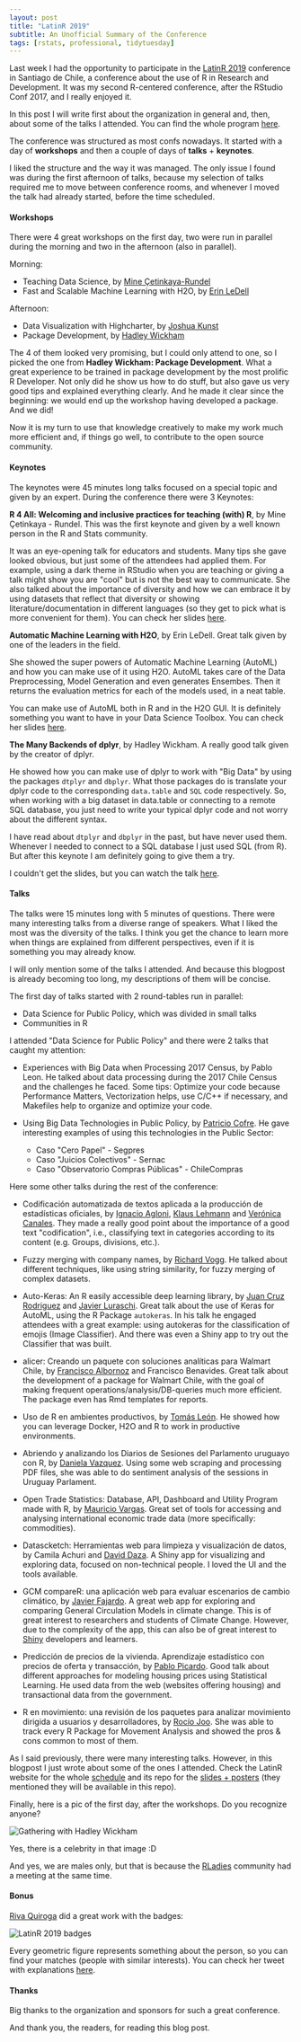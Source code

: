 ```yaml
---
layout: post
title: "LatinR 2019"
subtitle: An Unofficial Summary of the Conference
tags: [rstats, professional, tidytuesday]
---
```


Last week I had the opportunity to participate in the [LatinR 2019](https://latin-r.com/) conference
in Santiago de Chile, a conference about the use of R in Research and Development. It was my second
R-centered conference, after the RStudio Conf 2017, and I really enjoyed it.

In this post I will write first about the organization in general and, then, about some of the talks
I attended. You can find the whole program [here](https://latin-r.com/schedule/).

The conference was structured as most confs nowadays. It started with a day of **workshops** and then a
couple of days of **talks** + **keynotes**.

I liked the structure and the way it was managed.  The only issue I found was  during the first afternoon
of talks, because my selection of talks required me to move between conference rooms, and whenever I moved
the talk had already started, before the time scheduled.

#### Workshops

There were 4 great workshops on the first day, two were run in parallel during the morning and two in
the afternoon (also in parallel).

Morning:
- Teaching Data Science, by [Mine Çetinkaya-Rundel](https://twitter.com/minebocek)
- Fast and Scalable Machine Learning with H2O, by [Erin LeDell](https://twitter.com/ledell)

Afternoon:
- Data Visualization with Highcharter, by [Joshua Kunst](https://twitter.com/jbkunst)
- Package Development, by [Hadley Wickham](https://twitter.com/hadleywickham)

The 4 of them looked very promising, but I could only attend to one, so I picked the one from
**Hadley Wickham: Package Development**. What a great experience to be trained in package development
by the most prolific R Developer. Not only did he show us how to do stuff, but also gave us very
good tips and explained everything clearly.  And he made it clear since the beginning: we would end up
the  workshop having developed a package.  And we did!

Now it is my turn to use that knowledge creatively to make my work much more efficient and, 
if things go well, to contribute to the open source community.

#### Keynotes

The keynotes were 45 minutes long talks focused on a special topic and given by an expert. During the
conference there were 3 Keynotes:

**R 4 All: Welcoming and inclusive practices for teaching (with) R**, by Mine Çetinkaya - Rundel.
This was the first keynote and given by a well known person in the  R and Stats community.

It was an eye-opening talk for educators and students. Many tips she gave looked obvious, but
just some of the attendees had applied them. For example, using a dark theme in RStudio
when you are teaching or giving a talk might show you are "cool" but is not the best way to communicate.
She also talked about the importance of diversity and how we can embrace it by using datasets that
reflect that diversity or showing literature/documentation in different languages (so they get
to pick what is more convenient for them). You can check her slides [here](https://speakerdeck.com/minecr/r4all-welcoming-plus-inclusive-practices-for-teaching-r).

**Automatic Machine Learning with H2O**, by Erin LeDell. Great talk given by one of the leaders in
the field.

She showed the super powers of Automatic Machine Learning (AutoML) and how you can make use
of it using H2O. AutoML takes care of the Data Preprocessing, Model Generation and even generates
Ensembes. Then it returns the evaluation metrics for each of the models used, in a neat table.

You can make use of AutoML both in R and in the H2O GUI. It is definitely something you want to
have in your Data Science Toolbox. You can check her slides [here](https://github.com/h2oai/h2o-meetups/tree/master/2019_09_27_LatinR_H2OAutoML).

**The Many Backends of dplyr**, by Hadley Wickham. A really good talk given by the creator of dplyr.

He showed how you can make use of dplyr to work with "Big Data" by using the packages `dtplyr` and
`dbplyr`. What those packages do is translate your dplyr code to the corresponding `data.table` and `SQL`
code respectively. So, when working with a big dataset in data.table or connecting to a remote SQL
database, you just need to write your typical dplyr code and not worry about the different
syntax.

I have read about `dtplyr` and `dbplyr` in the past, but have never used them. Whenever I needed to
connect to a SQL database I just used SQL (from R). But after this keynote I am definitely going to
give them a try.

I couldn't get the slides, but you can watch the talk [here](https://www.youtube.com/watch?v=gKYXnkRrr54).

#### Talks

The talks were 15 minutes long with 5 minutes of questions. There were many interesting talks from
a diverse range of speakers. What I liked the most was the diversity of the talks. I think you get the
chance to learn more when things are explained from different perspectives, even if it is something
you may already know.

I will only mention some of the talks I attended. And because this blogpost is already becoming
too long, my descriptions of them will be concise.

The first day of talks started with 2 round-tables run in parallel:

- Data Science for Public Policy, which was divided in small talks
- Communities in R

I attended "Data Science for Public Policy" and there were 2 talks that caught my attention:

- Experiences with Big Data when Processing 2017 Census, by Pablo Leon. He talked about data processing
during the 2017 Chile Census and the challenges he faced. Some tips: Optimize your code because
Performance Matters, Vectorization helps, use C/C++ if necessary, and Makefiles help to organize and
optimize your code.

- Using Big Data Technologies in Public Policy, by [Patricio Cofre](https://twitter.com/pcofre).
He gave interesting examples of using this technologies in the Public Sector:
    - Caso "Cero Papel" - Segpres
	- Caso "Juicios Colectivos" - Sernac
	- Caso "Observatorio Compras Públicas" - ChileCompras

Here some other talks during the rest of the conference:

- Codificación automatizada de textos aplicada a la producción de estadísticas oficiales, by
[Ignacio Agloni](https://twitter.com/IAgloni), [Klaus Lehmann](https://twitter.com/KlausLehmann16)
and [Verónica Canales](https://twitter.com/veritoctoc). They made a really good point about the
importance of a good text "codification", i.e., classifying text in categories according to its
content (e.g. Groups, divisions, etc.).

- Fuzzy merging with company names, by [Richard Vogg](https://twitter.com/richard_vogg). He talked
about different techniques, like using string similarity, for fuzzy merging of complex datasets.

- Auto-Keras: An R easily accessible deep learning library, by
[Juan Cruz Rodriguez](https://twitter.com/CancuCS) and [Javier Luraschi](https://twitter.com/javierluraschi).
Great talk about the use of Keras for AutoML, using the R Package `autokeras`. In his talk
he engaged attendees with a great example: using autokeras for the classification of emojis (Image Classifier).
And there was even a Shiny app to try out the Classifier that was built.

- alicer: Creando un paquete con soluciones analíticas para Walmart Chile, by
[Francisco Albornoz](https://twitter.com/francisco_yira) and Francisco Benavides. Great talk
about the development of a package for Walmart Chile, with the goal of making frequent
operations/analysis/DB-queries much more efficient. The package even has
Rmd templates for reports.

- Uso de R en ambientes productivos, by [Tomás León](https://twitter.com/tomasleon2). He showed how
you can leverage Docker, H2O and R to work in productive environments.

- Abriendo y analizando los Diarios de Sesiones del Parlamento uruguayo con R, by
[Daniela Vazquez](https://twitter.com/d4tagirl). Using some web scraping and processing PDF files,
she was able to do sentiment analysis of the sessions in Uruguay Parlament.

- Open Trade Statistics: Database, API, Dashboard and Utility Program made with R, by
[Mauricio Vargas](https://twitter.com/pachamaltese). Great set of tools for accessing and
analysing international economic trade data (more specifically: commodities).

- Datascketch: Herramientas web para limpieza y visualización de datos, by
Camila Achuri and [David Daza](https://twitter.com/_daviddaza). A Shiny app for visualizing
and exploring data, focused on non-technical people. I loved the UI and the tools available.

- GCM compareR: una aplicación web para evaluar escenarios de cambio climático, by
[Javier Fajardo](https://twitter.com/javierfajnolla). A great web app for exploring
and comparing General Circulation Models in climate change. This is of great interest
to researchers and students of Climate Change. However, due to the complexity of the app,
this can also be of great interest to [Shiny](https://shiny.rstudio.com/) developers and learners.

- Predicción de precios de la vivienda. Aprendizaje estadístico con precios de oferta y transacción, by
[Pablo Picardo](https://twitter.com/PPicardo). Good talk about different approaches for modeling housing
prices using Statistical Learning. He used data from the web (websites offering housing) and transactional
data from the government.

- R en movimiento: una revisión de los paquetes para analizar movimiento dirigida a usuarios
y desarrolladores, by [Rocío Joo](https://twitter.com/rocio_joo). She was able to track every
R Package for Movement Analysis and showed the pros & cons common to most of them.

As I said previously, there were many interesting talks. However, in this blogpost I just wrote
about some of the ones I attended. Check the LatinR website for the whole
[schedule](https://latin-r.com/schedule/) and its repo for the [slides + posters](https://github.com/LatinR/presentaciones-LatinR2019)
(they mentioned they will be available in this repo).

Finally, here is a pic of the first day, after the workshops. Do you recognize anyone?

![Gathering with Hadley Wickham](/img/20191001/latin_R_gathering-after_workshop.JPG "Different countries, diverse great ideas, craft beer and Hadley Wickham :D")

Yes, there is a celebrity in that image :D

And yes, we are males only, but that is because the [RLadies](https://twitter.com/RLadiesGlobal) community had a meeting at the same time.

#### Bonus

[Riva Quiroga](https://twitter.com/rivaquiroga) did a great work with the badges:

![LatinR 2019 badges](/img/20191001/badges_latin_r.jpg)

Every geometric figure represents something about the person, so you can find your matches (people with
similar interests). You can check her tweet with explanations [here](https://twitter.com/rivaquiroga/status/1176863816317116417).

#### Thanks

Big thanks to the organization and sponsors for such a great conference.

And thank you, the readers, for reading this blog post.

